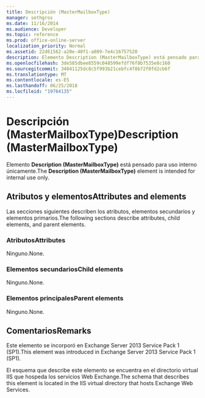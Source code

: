 ```yaml
---
title: Descripción (MasterMailboxType)
manager: sethgros
ms.date: 11/16/2014
ms.audience: Developer
ms.topic: reference
ms.prod: office-online-server
localization_priority: Normal
ms.assetid: 22d61562-a20e-40f1-a809-7e4c16757520
description: Elemento Description (MasterMailboxType) está pensado para uso interno únicamente.
ms.openlocfilehash: 3de585dbee8559c048599efdf76f8b7535e8c160
ms.sourcegitcommit: 34041125dc8c5f993b21cebfc4f8b72f0fd2cb6f
ms.translationtype: MT
ms.contentlocale: es-ES
ms.lasthandoff: 06/25/2018
ms.locfileid: "19764135"
---
```

# <a name="description-mastermailboxtype"></a><span data-ttu-id="be3de-103">Descripción (MasterMailboxType)</span><span class="sxs-lookup"><span data-stu-id="be3de-103">Description (MasterMailboxType)</span></span>

<span data-ttu-id="be3de-104">Elemento **Description (MasterMailboxType)** está pensado para uso interno únicamente.</span><span class="sxs-lookup"><span data-stu-id="be3de-104">The **Description (MasterMailboxType)** element is intended for internal use only.</span></span> 

## <a name="attributes-and-elements"></a><span data-ttu-id="be3de-105">Atributos y elementos</span><span class="sxs-lookup"><span data-stu-id="be3de-105">Attributes and elements</span></span>

<span data-ttu-id="be3de-106">Las secciones siguientes describen los atributos, elementos secundarios y elementos primarios.</span><span class="sxs-lookup"><span data-stu-id="be3de-106">The following sections describe attributes, child elements, and parent elements.</span></span>
  
### <a name="attributes"></a><span data-ttu-id="be3de-107">Atributos</span><span class="sxs-lookup"><span data-stu-id="be3de-107">Attributes</span></span>

<span data-ttu-id="be3de-108">Ninguno.</span><span class="sxs-lookup"><span data-stu-id="be3de-108">None.</span></span>
  
### <a name="child-elements"></a><span data-ttu-id="be3de-109">Elementos secundarios</span><span class="sxs-lookup"><span data-stu-id="be3de-109">Child elements</span></span>

<span data-ttu-id="be3de-110">Ninguno.</span><span class="sxs-lookup"><span data-stu-id="be3de-110">None.</span></span>
  
### <a name="parent-elements"></a><span data-ttu-id="be3de-111">Elementos principales</span><span class="sxs-lookup"><span data-stu-id="be3de-111">Parent elements</span></span>

<span data-ttu-id="be3de-112">Ninguno.</span><span class="sxs-lookup"><span data-stu-id="be3de-112">None.</span></span>
  
## <a name="remarks"></a><span data-ttu-id="be3de-113">Comentarios</span><span class="sxs-lookup"><span data-stu-id="be3de-113">Remarks</span></span>

<span data-ttu-id="be3de-114">Este elemento se incorporó en Exchange Server 2013 Service Pack 1 (SP1).</span><span class="sxs-lookup"><span data-stu-id="be3de-114">This element was introduced in Exchange Server 2013 Service Pack 1 (SP1).</span></span>
  
<span data-ttu-id="be3de-115">El esquema que describe este elemento se encuentra en el directorio virtual IIS que hospeda los servicios Web Exchange.</span><span class="sxs-lookup"><span data-stu-id="be3de-115">The schema that describes this element is located in the IIS virtual directory that hosts Exchange Web Services.</span></span>
  

